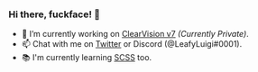 ### Hi there, fuckface! 👋

- 🔭 I’m currently working on [ClearVision v7](https://github.com/ClearVision) _(Currently Private)_.
- 📫 Chat with me on [Twitter](https://twitter.com/LeafyLuigi) or Discord (@LeafyLuigi#0001).
- 📚 I'm currently learning [SCSS](https://sass-lang.com/documentation/syntax) too.
